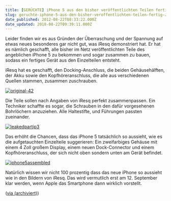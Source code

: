 ```yaml
---
title: [GERÜCHTE] iPhone 5 aus den bisher veröffentlichten Teilen fertig zusammen gebaut
slug: geruchte-iphone-5-aus-den-bisher-veroffentlichten-teilen-fertig-zusammen-gebaut
date_published: 2012-08-22T08:33:22.000Z
date_updated: 2018-08-22T09:39:11.000Z
---
```


Leider finden wir es aus Gründen der Überraschung und der Spannung auf etwas neues besonderes gar nicht gut, was iResq demonstriert hat. Er hat es nämlich geschafft, alle bisher im Netz veröffentlichten Teile des angeblichen iPhone 5 zu bekommen und sogar zusammen zu bauen, sodass ein fertiges Gerät aus den Einzelteilen entsteht. 

iResq hat es geschafft, den Docking-Anschluss, die beiden Gehäusehälften, der Akku sowie den Kopfhöreranschluss, die alle aus verschiedenen Quellen stammen, zusammen zuschrauben.

[![original-42](//picdump.thafaker.de/2012/08/original-42-580x326.jpg)](http://picdump.thafaker.de/2012/08/original-42.jpg)

Die Teile sollen nach Angaben von iResq perfekt zusammenpassen. Ein Techniker schaffte es sogar, die Schrauben in den dafür vorgesehenen Bohrlöchern anzuziehen. Alle Haltestifte, und Führungen passten zueinander.

[![leakedpartip3](//picdump.thafaker.de/2012/08/leakedpartip3-580x326.jpg)](http://picdump.thafaker.de/2012/08/leakedpartip3.jpg)

Das erhöht die Chancen, dass das iPhone 5 tatsächlich so aussieht, wie es die aufgetauchten Einzelteile suggerieren: Ein zweifarbiges Gehäuse mit einem 4 Zoll großem Display, einem neuen Dock-Connector und einem Kopfhöreranschluss, der sich nicht oben sondern unten am Gerät befindet.

[![iphone5assembled](//picdump.thafaker.de/2012/08/iphone5assembled-580x326.jpg)](http://picdump.thafaker.de/2012/08/iphone5assembled.jpg)

Natürlich wissen wir nicht 100 prozentig dass das neue iPhone so aussieht wie in den Bildern von iResq. Das wird vermutlich erst am 12. September klar werden, wenn Apple das Smartphone dann wirklich vorstellt.

([via (archiviert)](http://web.archive.org/web/20120824010144/http://www.gizmodo.de:80/2012/08/22/selbstbau-aufgetauchte-iphone-5-teile-passen-zusammen.html))
